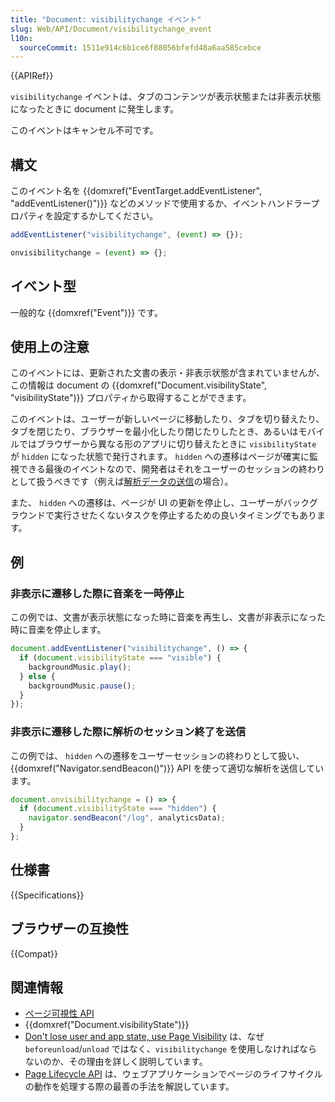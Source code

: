 ```yaml
---
title: "Document: visibilitychange イベント"
slug: Web/API/Document/visibilitychange_event
l10n:
  sourceCommit: 1511e914c6b1ce6f88056bfefd48a6aa585cebce
---
```


{{APIRef}}

`visibilitychange` イベントは、タブのコンテンツが表示状態または非表示状態になったときに document に発生します。

このイベントはキャンセル不可です。

## 構文

このイベント名を {{domxref("EventTarget.addEventListener", "addEventListener()")}} などのメソッドで使用するか、イベントハンドラープロパティを設定するかしてください。

```js
addEventListener("visibilitychange", (event) => {});

onvisibilitychange = (event) => {};
```

## イベント型

一般的な {{domxref("Event")}} です。

## 使用上の注意

このイベントには、更新された文書の表示・非表示状態が含まれていませんが、この情報は document の {{domxref("Document.visibilityState", "visibilityState")}} プロパティから取得することができます。

このイベントは、ユーザーが新しいページに移動したり、タブを切り替えたり、タブを閉じたり、ブラウザーを最小化したり閉じたりしたとき、あるいはモバイルではブラウザーから異なる形のアプリに切り替えたときに `visibilityState` が `hidden` になった状態で発行されます。 `hidden` への遷移はページが確実に監視できる最後のイベントなので、開発者はそれをユーザーのセッションの終わりとして扱うべきです（例えば[解析データの送信](/ja/docs/Web/API/Navigator/sendBeacon)の場合）。

また、 `hidden` への遷移は、ページが UI の更新を停止し、ユーザーがバックグラウンドで実行させたくないタスクを停止するための良いタイミングでもあります。

## 例

### 非表示に遷移した際に音楽を一時停止

この例では、文書が表示状態になった時に音楽を再生し、文書が非表示になった時に音楽を停止します。

```js
document.addEventListener("visibilitychange", () => {
  if (document.visibilityState === "visible") {
    backgroundMusic.play();
  } else {
    backgroundMusic.pause();
  }
});
```

### 非表示に遷移した際に解析のセッション終了を送信

この例では、 `hidden` への遷移をユーザーセッションの終わりとして扱い、 {{domxref("Navigator.sendBeacon()")}} API を使って適切な解析を送信しています。

```js
document.onvisibilitychange = () => {
  if (document.visibilityState === "hidden") {
    navigator.sendBeacon("/log", analyticsData);
  }
};
```

## 仕様書

{{Specifications}}

## ブラウザーの互換性

{{Compat}}

## 関連情報

- [ページ可視性 API](/ja/docs/Web/API/Page_Visibility_API)
- {{domxref("Document.visibilityState")}}
- [Don't lose user and app state, use Page Visibility](https://www.igvita.com/2015/11/20/dont-lose-user-and-app-state-use-page-visibility/) は、なぜ `beforeunload`/`unload` ではなく、`visibilitychange` を使用しなければならないのか、その理由を詳しく説明しています。
- [Page Lifecycle API](https://developer.chrome.com/blog/page-lifecycle-api/) は、ウェブアプリケーションでページのライフサイクルの動作を処理する際の最善の手法を解説しています。
